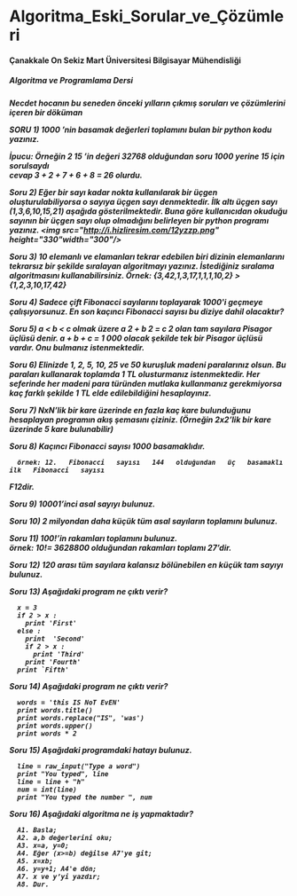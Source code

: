 Algoritma_Eski_Sorular_ve_Çözümleri
==================================
<h4>Çanakkale On Sekiz Mart Üniversitesi Bilgisayar Mühendisliği</h4>
<h5>Algoritma ve Programlama Dersi<h5> 
Necdet hocanın bu seneden önceki yılların çıkmış soruları ve çözümlerini içeren bir döküman

SORU 1) 1000 ’nin basamak değerleri toplamını bulan bir python kodu yazınız. 

İpucu:   Örneğin   2 15 ’in   değeri   32768   olduğundan   soru   1000   yerine   15   için   sorulsaydı  
cevap 3 + 2 + 7 + 6 + 8 = 26 olurdu. 

Soru 2) Eğer bir sayı kadar nokta kullanılarak bir üçgen oluşturulabiliyorsa o sayıya 
üçgen sayı denmektedir. İlk altı üçgen sayı (1,3,6,10,15,21) aşağıda gösterilmektedir. Buna 
göre kullanıcıdan okuduğu sayının bir üçgen sayı olup olmadığını belirleyen bir python 
programı yazınız. 
<img src="http://i.hizliresim.com/12yzzp.png" height="330"width="300"/>

Soru 3) 10 elemanlı ve elamanları tekrar edebilen biri dizinin elemanlarını 
tekrarsız bir şekilde sıralayan algoritmayı yazınız. İstediğiniz sıralama algoritmasını 
kullanabilirsiniz. 
      Örnek: {3,42,1,3,17,1,1,1,10,2} ­> {1,2,3,10,17,42} 
      
Soru 4) Sadece çift Fibonacci sayılarını toplayarak 1000'i geçmeye çalışıyorsunuz. En son kaçıncı 
Fibonacci sayısı bu diziye dahil olacaktır?

Soru 5) a < b < c  olmak üzere  a 2 + b 2 = c 2  olan tam sayılara Pisagor üçlüsü denir.  a + b + c = 1 000
olacak şekilde tek bir Pisagor üçlüsü vardır. Onu bulmanız istenmektedir. 

Soru 6) Elinizde 1, 2, 5, 10, 25 ve 50 kuruşluk madeni paralarınız olsun. Bu paraları kullanarak 
toplamda 1 TL olusturmanız istenmektedir. Her seferinde her madeni para türünden mutlaka 
kullanmanız gerekmiyorsa kaç farklı şekilde 1 TL elde edilebildiğini hesaplayınız.

Soru 7) NxN’lik bir kare üzerinde en fazla kaç kare bulunduğunu hesaplayan programın 
akış şemasını çiziniz. (Örneğin 2x2’lik bir kare üzerinde 5 kare bulunabilir) 

Soru 8) Kaçıncı Fibonacci sayısı 1000 basamaklıdır. 
 
      örnek: 12.   Fibonacci   sayısı   144   olduğundan   üç   basamaklı   ilk   Fibonacci   sayısı  
F12dir.

Soru 9) 10001’inci asal sayıyı bulunuz. 

Soru 10) 2 milyondan daha küçük tüm asal sayıların toplamını bulunuz. 

Soru 11) 100!’in rakamları toplamını bulunuz.  
      örnek: 10!= 3628800 olduğundan rakamları toplamı 27’dir. 
      
Soru 12) 1­20 arası tüm sayılara kalansız bölünebilen en küçük tam sayıyı bulunuz. 

Soru 13) Aşağıdaki program ne çıktı verir? 

      x = 3 
      if 2 > x : 
        print 'First' 
      else : 
        print  'Second' 
        if 2 > x : 
          print 'Third' 
        print 'Fourth' 
      print `Fifth'
      
Soru 14) Aşağıdaki program ne çıktı verir?

      words = 'this IS NoT EvEN' 
      print words.title() 
      print words.replace("IS", 'was') 
      print words.upper() 
      print words * 2  
      
Soru 15) Aşağıdaki programdaki hatayı bulunuz. 

      line = raw_input("Type a word") 
      print "You typed", line 
      line = line + "h" 
      num = int(line) 
      print "You typed the number ", num  
      
Soru 16) Aşağıdaki algoritma ne iş yapmaktadır? 

      A1. Basla; 
      A2. a,b değerlerini oku; 
      A3. x=a, y=0; 
      A4. Eğer (x>=b) değilse A7'ye git; 
      A5. x=x­b; 
      A6. y=y+1; A4'e dön; 
      A7. x ve y’yi yazdır; 
      A8. Dur. 
